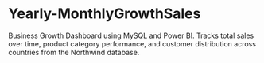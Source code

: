 # Yearly-MonthlyGrowthSales
Business Growth Dashboard using MySQL and Power BI. Tracks total sales over time, product category performance, and customer distribution across countries from the Northwind database.
